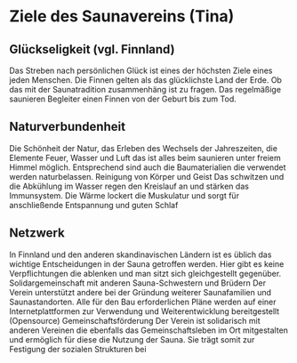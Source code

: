 # Ziele des Saunavereins (Tina)
## Glückseligkeit (vgl. Finnland)
Das Streben nach persönlichen Glück ist eines der höchsten Ziele eines jeden Menschen. Die Finnen gelten als das glücklichste Land der Erde. Ob das mit der Saunatradition zusammenhäng ist zu fragen. Das regelmäßige saunieren Begleiter einen Finnen von der Geburt bis zum Tod.

## Naturverbundenheit 
Die Schönheit der Natur, das Erleben des Wechsels der Jahreszeiten, die Elemente Feuer, Wasser und Luft das ist alles beim saunieren unter freiem Himmel möglich. Entsprechend sind auch die Baumaterialien die verwendet werden naturbelassen.
Reinigung von Körper und Geist 
Das schwitzen und die Abkühlung im Wasser regen den Kreislauf an und stärken das Immunsystem. Die Wärme lockert die Muskulatur und sorgt für anschließende Entspannung und guten Schlaf 

## Netzwerk 
In Finnland und den anderen skandinavischen Ländern ist es üblich das wichtige Entscheidungen in der Sauna getroffen werden. Hier gibt es keine Verpflichtungen die ablenken und man sitzt sich gleichgestellt gegenüber. 
Solidargemeinschaft mit anderen Sauna-Schwestern und Brüdern 
Der Verein unterstützt andere bei der Gründung weiterer Saunafamilien und Saunastandorten. Alle für den Bau erforderlichen Pläne werden auf einer Internetplattformen zur Verwendung und Weiterentwicklung bereitgestellt (Opensource)
Gemeinschaftsförderung 
Der Verein ist solidarisch mit anderen Vereinen die ebenfalls das Gemeinschaftsleben im Ort mitgestalten und ermöglich für diese die Nutzung der Sauna. Sie trägt somit zur Festigung der sozialen Strukturen bei
